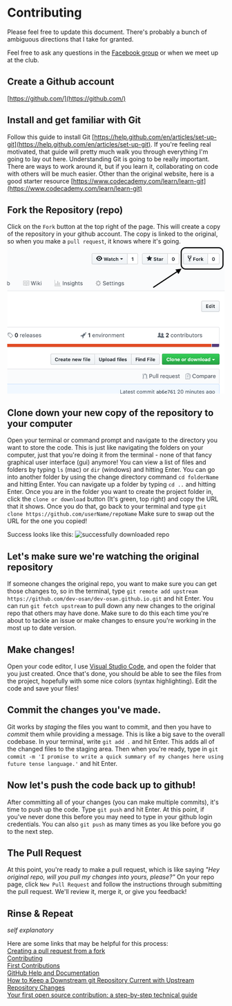 # Contributing

Please feel free to update this document. There's probably a bunch of ambiguous directions that I take for granted.

Feel free to ask any questions in the [Facebook group](https://www.facebook.com/groups/256151891980498) or when we meet up at the club.

## Create a Github account
[https://github.com/](https://github.com/)

## Install and get familiar with Git
Follow this guide to install Git [https://help.github.com/en/articles/set-up-git](https://help.github.com/en/articles/set-up-git). If you're feeling real motivated, that guide will pretty much walk you through everything I'm going to lay out here. Understanding Git is going to be really important. There are ways to work around it, but if you learn it, collaborating on code with others will be much easier. Other than the original website, here is a good starter resource [https://www.codecademy.com/learn/learn-git](https://www.codecademy.com/learn/learn-git)

## Fork the Repository (repo)
Click on the `Fork` button at the top right of the page. This will create a copy of the repository in your github account. The copy is linked to the original, so when you make a `pull request`, it knows where it's going.
![Image of repository with arrow to Fork Button](readme_images/fork.png)

## Clone down your new copy of the repository to your computer
Open your terminal or command prompt and navigate to the directory you want to store the code. This is just like navigating the folders on your computer, just that you're doing it from the terminal - none of that fancy graphical user interface (gui) anymore! You can view a list of files and folders by typing `ls` (mac) or `dir` (windows) and hitting Enter. You can go into another folder by using the change directory command `cd folderName` and hitting Enter. You can navigate up a folder by typing `cd ..` and hitting Enter. Once you are in the folder you want to create the project folder in, click the `clone or download` button (It's green, top right) and copy the URL that it shows. Once you do that, go back to your terminal and type `git clone https://github.com/userName/repoName` Make sure to swap out the URL for the one you copied!

Success looks like this:
![successfully downloaded repo](img/success.png)

## Let's make sure we're watching the original repository
If someone changes the original repo, you want to make sure you can get those changes to, so in the terminal, type `git remote add upstream https://github.com/dev-osan/dev-osan.github.io.git` and hit Enter. You can run `git fetch upstream` to pull down any new changes to the original repo that others may have done. Make sure to do this each time you're about to tackle an issue or make changes to ensure you're working in the most up to date version.

## Make changes!
Open your code editor, I use [Visual Studio Code](https://code.visualstudio.com/), and open the folder that you just created. Once that's done, you should be able to see the files from the project, hopefully with some nice colors (syntax highlighting). Edit the code and save your files!

## Commit the changes you've made.
Git works by _staging_ the files you want to commit, and then you have to _commit_ them while providing a message. This is like a big save to the overall codebase. In your terminal, write `git add .` and hit Enter. This adds all of the changed files to the staging area. Then when you're ready, type in `git commit -m 'I promise to write a quick summary of my changes here using future tense language.'` and hit Enter.

## Now let's push the code back up to github!
After committing all of your changes (you can make multiple commits), it's time to push up the code. Type `git push` and hit Enter. At this point, if you've never done this before you may need to type in your github login credentials. You can also `git push` as many times as you like before you go to the next step.

## The Pull Request
At this point, you're ready to make a pull request, which is like saying _"Hey original repo, will you pull my changes into yours, please?"_ On your repo page, click `New Pull Request` and follow the instructions through submitting the pull request. We'll review it, merge it, or give you feedback!

## Rinse & Repeat
_self explanatory_



Here are some links that may be helpful for this process:  
[Creating a pull request from a fork](https://help.github.com/en/articles/creating-a-pull-request-from-a-fork)  
[Contributing](https://github.com/MarcDiethelm/contributing/blob/master/README.md)  
[First Contributions](https://github.com/firstcontributions/first-contributions)  
[GitHub Help and Documentation](https://help.github.com/en)  
[How to Keep a Downstream git Repository Current with Upstream Repository Changes](https://medium.com/sweetmeat/how-to-keep-a-downstream-git-repository-current-with-upstream-repository-changes-10b76fad6d97)  
[Your first open source contribution: a step-by-step technical guide](https://medium.com/@jenweber/your-first-open-source-contribution-a-step-by-step-technical-guide-d3aca55cc5a6)  
